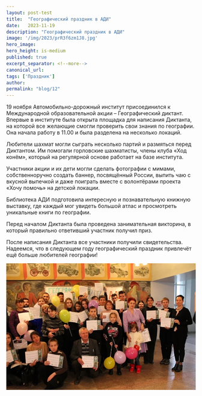 ```yaml
---
layout: post-test
title:  "Географический праздник в АДИ"
date:   2023-11-19
description: "Географический праздник в АДИ"
image: '/img/2023/prR3f6zm1J8.jpg'
hero_image: 
hero_height: is-medium
published: true
excerpt_separator: <!--more-->
canonical_url: 
tags: ['Праздник']
author:
permalink: "blog/12"
---
```


19 ноября Автомобильно-дорожный институт присоединился к Международной образовательной акции – Географический диктант. <!--more--> Впервые в институте была открыта площадка для написания Диктанта, на которой все желающие смогли проверить свои знания по географии. Она начала работу в 11.00 и была разделена на несколько локаций.
 
Любители шахмат могли сыграть несколько партий и размяться перед Диктантом. Им помогали горловские шахматисты, члены клуба «Ход конём», который на регулярной основе работает на базе института.
 
Участники акции и их дети могли сделать фотографии с мимами, собственноручно создать баннер, посвящённый России, выпить чаю с вкусной выпечкой и даже поиграть вместе с волонтёрами проекта «Хочу помочь» на детской локации.
 
Библиотека АДИ подготовила интересную и познавательную книжную выставку, где каждый мог увидеть большой атлас и просмотреть уникальные книги по географии.
 
Перед началом Диктанта была проведена занимательная викторина, в который правильно ответивший участник получил приз.

После написания Диктанта все участники получили свидетельства. Надеемся, что в следующем году географический праздник привлечёт ещё больше любителей географии!

![Географический праздник в АДИ](/img/2023/prR3f6zm1J8.jpg)
